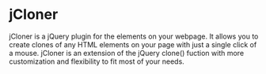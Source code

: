 jCloner
=======

jCloner is a jQuery plugin for the elements on your webpage. It allows you to create clones of any HTML elements on your page with just a single click of a mouse.  jCloner is an extension of the jQuery clone() fuction with more customization and flexibility to fit most of your needs.

